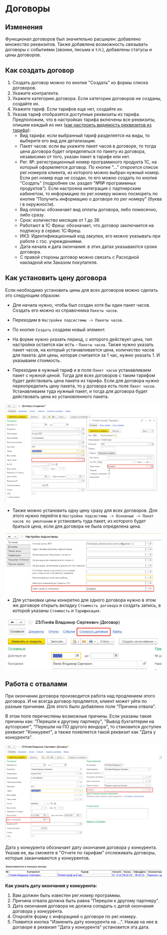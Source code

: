# Договоры

## Изменения

Функционал договоров был значительно расширен: добавлено множество реквизитов.
Также добавлена возможность связывать договоры с событиями (звонки, письма и т.п.), добавлены статусы и цены договоров.

## Как создать договор

1. Создать договор можно по кнопке "Создать" из формы списка договоров.
2. Укажите контрагента.
3. Укажите категорию договора. Если категории договоров не созданы, создайте их.
4. Укажите тариф. Если тарифов еще нет, создайте их.
5. Указав тариф отобразятся доступные реквизиты из тарифа. Предположим, что в настройках тарифа включены все реквизиты, опишем каждый из них ([как настроить видимость реквизитов из тарифа](/docs/tariffs.md#раздел-реквизиты-на-форме)):
    * Вид тарифа: если выбранный тариф разделяется на виды, то выберите его вид для детализации.
    * Пакет часов: если вы укажите пакет часов в договоре, то тогда цена договора будет определяться по пакету из договора, независимо от того, указан пакет в тарифе или нет.
    * Рег. №: регистрационный номер программного продукта 1С, на который оформляется договор.
    По кнопке "..." откроется список рег.номеров клиента, из которого можно выбран нужный номер.
    Если рег.номер еще не создан, то его можно создать по кнопке "Создать" (подробнее см. раздел "№№ программных продуктов").
    Если настроена интеграция с партнерским кабинетом, то информацию по рег.номеру можно посмореть по кнопке "Получить информацию о договоре по рег номеру" (буква i в окружности).
    * Вид оплаты: обозначает вид оплаты договора, либо помесячно, либо сразу.
    * Срок: количество месяцев от 1 до 36
    * Работают в 1С Фреш: обозначает, что договор заключается на подписку в сервис 1С:Фреш.
    * ИКЗ: Идентификационный код закупки, его можно указывать при работе с гос. учреждениями.
    * Дата начала и дата окончания: в этих датах указываются сроки договора.
    * С правой стороны договор можно связать с Расходной накладной или Заказом покупателя.

## Как установить цену договора

Если необходимо установить цены для всех договоров можно сделать это следующим образом:
    
* Для начала нужно, чтобы был создан хотя бы один пакет часов. Создать его можно из справочника `Пакеты часов`.

* Переходим в `Настройки подсистемы -> Пакеты часов`.

* По кнопке `Создать` создаем новый элемент.

* На форме нужно указать период, с которого действует цена, тип настройки остается как есть - `Пакеты часов`. Также нужно указать пакет часов, на который устанавливается цена, количество часов для пакета: для цены, которая считается за 1 час, нужно указать 1. И указываем стоимость.

* Переходим в нужный тариф и в поле `Пакет часов` устанавливаем пакет с нужной ценой. Тогда для всех договоров с таким тарифом будет действовать цена пакета из тарифа. Если для договора нужно переопределить цену пакета, то у договора есть поле `Пакет часов`. Устанавливаем туда нужный пакет, и тогда для договора будет действовать цена из установленного пакета.

![Установка пакета часов](/img/set-package.png)

* Также можно установить одну цену сразу для всех договоров. Для этого нужно перейти в `Настройки подсистемы -> Основные -> Пакет часов по умолчанию` и установить туда пакет, из которого будет браться цена, если для договора не была определена цена.

![Установка пакета часов по умолчанию](/img/default-package.png)

* Для установки цены конкретно для одного договора нужно в этом же договоре открыть вкладку `Стоимость договора` и создать запись, в которой указаны `Стоимость` и `Тарификация`.

![Установка цены в договоре](/img/price-contract.png)
## Работа с отвалами

При окончании договора производится работа над продлением этого договора. И не всегда договор продляется, клиент может уйти по разным причинам. Для этого было добавлено поле "Причина отвала".

В этом поле перечислены возможные причины. Если указаны такие причины как: "Перешли к другому партнеру", "Вывод бухгалтерии на аутсорсинг", "Перешли на ПО другого вендора", то становится доступен реквизит "Конкурент", а также появляется такой реквизит как "Дата у конкурента". 

![Отвал клиентов](/img/leave-customers.png)    

Дата у конкурента обозначает дату окончания договора у конкурента. Указав ее, вы сможете в "Отчете по тарифам" отслеживать договоры, которые заканчиваются у конкурентов.

![Ушедшие в отчете по тарифам](/img/report-leave.png)

 **Как узнать дату окончания у конкурента:**
 
 1. Вам должен быть известен рег.номер программы.
 2. Причина отвала должна быть равна "Перешли к другому партнеру".
 3. Дата окончания договора не должна сопадать с датой окончания договора у конкурента.
 4. Откройте форму с инфорацией о договоре по рег.номеру. 
 5. Появится кнопка "Изменить дату конкурента на ...". Нажав на нее в договоре в реквизит "Дата у конкурента" установится эта дата.
